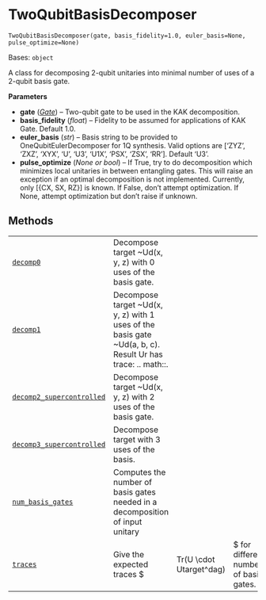 # TwoQubitBasisDecomposer

<span id="undefined" />

`TwoQubitBasisDecomposer(gate, basis_fidelity=1.0, euler_basis=None, pulse_optimize=None)`

Bases: `object`

A class for decomposing 2-qubit unitaries into minimal number of uses of a 2-qubit basis gate.

**Parameters**

*   **gate** ([*Gate*](qiskit.circuit.Gate#qiskit.circuit.Gate "qiskit.circuit.Gate")) – Two-qubit gate to be used in the KAK decomposition.
*   **basis\_fidelity** (*float*) – Fidelity to be assumed for applications of KAK Gate. Default 1.0.
*   **euler\_basis** (*str*) – Basis string to be provided to OneQubitEulerDecomposer for 1Q synthesis. Valid options are \[‘ZYZ’, ‘ZXZ’, ‘XYX’, ‘U’, ‘U3’, ‘U1X’, ‘PSX’, ‘ZSX’, ‘RR’]. Default ‘U3’.
*   **pulse\_optimize** (*None or bool*) – If True, try to do decomposition which minimizes local unitaries in between entangling gates. This will raise an exception if an optimal decomposition is not implemented. Currently, only \[\{CX, SX, RZ}] is known. If False, don’t attempt optimization. If None, attempt optimization but don’t raise if unknown.

## Methods

|                                                                                                                                                                                                                                            |                                                                                                             |                         |                                         |
| ------------------------------------------------------------------------------------------------------------------------------------------------------------------------------------------------------------------------------------------ | ----------------------------------------------------------------------------------------------------------- | ----------------------- | --------------------------------------- |
| [`decomp0`](qiskit.quantum_info.TwoQubitBasisDecomposer.decomp0#qiskit.quantum_info.TwoQubitBasisDecomposer.decomp0 "qiskit.quantum_info.TwoQubitBasisDecomposer.decomp0")                                                                 | Decompose target \~Ud(x, y, z) with 0 uses of the basis gate.                                               |                         |                                         |
| [`decomp1`](qiskit.quantum_info.TwoQubitBasisDecomposer.decomp1#qiskit.quantum_info.TwoQubitBasisDecomposer.decomp1 "qiskit.quantum_info.TwoQubitBasisDecomposer.decomp1")                                                                 | Decompose target \~Ud(x, y, z) with 1 uses of the basis gate \~Ud(a, b, c). Result Ur has trace: .. math::. |                         |                                         |
| [`decomp2_supercontrolled`](qiskit.quantum_info.TwoQubitBasisDecomposer.decomp2_supercontrolled#qiskit.quantum_info.TwoQubitBasisDecomposer.decomp2_supercontrolled "qiskit.quantum_info.TwoQubitBasisDecomposer.decomp2_supercontrolled") | Decompose target \~Ud(x, y, z) with 2 uses of the basis gate.                                               |                         |                                         |
| [`decomp3_supercontrolled`](qiskit.quantum_info.TwoQubitBasisDecomposer.decomp3_supercontrolled#qiskit.quantum_info.TwoQubitBasisDecomposer.decomp3_supercontrolled "qiskit.quantum_info.TwoQubitBasisDecomposer.decomp3_supercontrolled") | Decompose target with 3 uses of the basis.                                                                  |                         |                                         |
| [`num_basis_gates`](qiskit.quantum_info.TwoQubitBasisDecomposer.num_basis_gates#qiskit.quantum_info.TwoQubitBasisDecomposer.num_basis_gates "qiskit.quantum_info.TwoQubitBasisDecomposer.num_basis_gates")                                 | Computes the number of basis gates needed in a decomposition of input unitary                               |                         |                                         |
| [`traces`](qiskit.quantum_info.TwoQubitBasisDecomposer.traces#qiskit.quantum_info.TwoQubitBasisDecomposer.traces "qiskit.quantum_info.TwoQubitBasisDecomposer.traces")                                                                     | Give the expected traces \$                                                                                 | Tr(U \cdot Utarget^dag) | \$ for different number of basis gates. |
